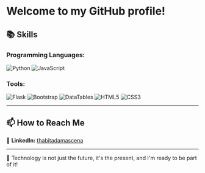 # Welcome to my GitHub profile!

## 📚 Skills  


### Programming Languages:
![Python](https://img.shields.io/badge/Python-3776AB?style=for-the-badge&logo=python&logoColor=white)
![JavaScript](https://img.shields.io/badge/JavaScript-F7DF1E?style=for-the-badge&logo=javascript&logoColor=black)

### Tools:
![Flask](https://img.shields.io/badge/Flask-000000?style=for-the-badge&logo=flask&logoColor=white)
![Bootstrap](https://img.shields.io/badge/Bootstrap-7952B3?style=for-the-badge&logo=bootstrap&logoColor=white)
![DataTables](https://img.shields.io/badge/DataTables-3366cc?style=for-the-badge&logo=databricks&logoColor=white)
![HTML5](https://img.shields.io/badge/HTML5-E34F26?style=for-the-badge&logo=html5&logoColor=white)
![CSS3](https://img.shields.io/badge/CSS3-1572B6?style=for-the-badge&logo=css3&logoColor=white)

---



## 📫 How to Reach Me  
🔗 **LinkedIn:** [thabitadamascena](https://www.linkedin.com/in/thabita-damascena-243689205/)


---

🎯 Technology is not just the future, it's the present, and I'm ready to be part of it!
